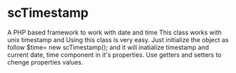 # scTimestamp
A PHP based framework to work with date and time
This class works with unix timestamp and Using this class is very easy.
Just initialize the object as follow
$time= new scTimestamp(); 
and it will inatialize timestamp and current date, time component in it's properties.
Use getters and setters to chenge properties values.


